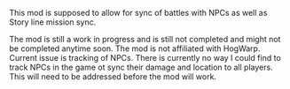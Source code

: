 This mod is supposed to allow for sync of battles with NPCs as well as Story line mission sync. 

The mod is still a work in progress and is still not completed and might not be completed anytime soon. The mod is not affiliated with HogWarp. 
Current issue is tracking of NPCs. There is currently no way I could find to track NPCs in the game ot sync their damage and location to all players. 
This will need to be addressed before the mod will work.
